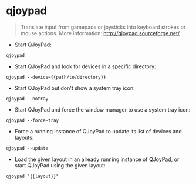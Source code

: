 # qjoypad

> Translate input from gamepads or joysticks into keyboard strokes or mouse actions.
> More information: <http://qjoypad.sourceforge.net/>

- Start QJoyPad:

`qjoypad`

- Start QJoyPad and look for devices in a specific directory:

`qjoypad --device={{path/to/directory}}`

- Start QJoyPad but don't show a system tray icon:

`qjoypad --notray`

- Start QJoyPad and force the window manager to use a system tray icon:

`qjoypad --force-tray`

- Force a running instance of QJoyPad to update its list of devices and layouts:

`qjoypad --update`

- Load the given layout in an already running instance of QJoyPad, or start QJoyPad using the given layout:

`qjoypad "{{layout}}"`
